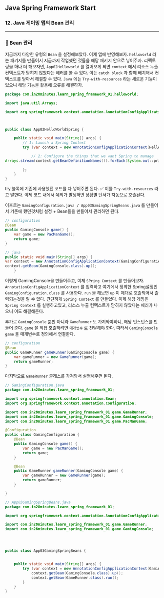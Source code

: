 ## Java Spring Framework Start

### 12. Java 게이밍 앱의 Bean 관리

---

### 📌 Bean 관리

지금까지 다양한 유형의 `Bean` 을 설정해보았다. 이제 앱에 반영해보자.
`helloworld` 라는 패키지를 만들어서 지금까지 작업했던 것들을 해당 패키지 안으로 넣어주자. 리팩토링을 하나 더 해보자면, `App02Helloworld` 를 열어보게 되면 `context` 에서 리소스 누출 컨텍스트가 닫히지 않았다는 에러를 볼 수 있다.
이는 `catch block` 과 함께 배치해서 컨텍스트를 닫아서 해결할 수 있다.
`Java` 에는 `Try-with-resources` 라는 새로운 기능이 있으니 해당 기능을 활용해 오류를 해결하자.

```java
package com.in28minutes.learn_spring_framework_01.helloworld;

import java.util.Arrays;

import org.springframework.context.annotation.AnnotationConfigApplicationContext;



public class App02HelloWorldSpring {

	public static void main(String[] args) {
		// 1: Launch a Spring Context
		try (var context = new AnnotationConfigApplicationContext(HelloWorldConfiguration.class)) {

			// 2: Configure the things that we want Spring to manage
Arrays.stream(context.getBeanDefinitionNames()).forEach(System.out::println);

		};
	}
}
```

try 블록에 기존에 사용했던 코드를 다 넣어주면 된다.
✅ 이를 `Try-with-resources` 라고 말한다. 이제 코드 내에서 예외가 발생하면 상황별 단서가 자동으로 호출된다.

이후로는 `GamingConfiguration.java / App03GamingSpringBeans.java` 를 만들어서 기존에 했던것처럼 설정 + Bean들을 만들어서 관리하면 된다.

```java
// configuration
@Bean
public GamingConsole game() {
	var game = new PacManGame();
	return game;
}

// java
public static void main(String[] args) {
var context = new AnnotationConfigApplicationContext(GamingConfiguration.class);
context.getBean(GamingConsole.class).up();
	}
```

이렇게 GamingConsole을 만들어주고, 이제 `SPring Context` 를 만들어보자.
`AnnotationConfigApplicationContext` 를 입력하고 여기에서 정의한 Spring설정인 `GamingConfiguration.class` 를 사용한다.
`run` 을 해보면 `up` 이 제대로 호출되어서 출력되는것을 알 수 있다. 간단하게 `Spring Context` 를 만들었다.
이제 해당 게임은 `Spring Context` 를 실행하고있고, 리소스 누출 컨텍스트가 닫히지 않았다는 에러가 나오니 이도 해결해준다.

추가로 `GamingConsole` 뿐만 아니라 `GameRunner` 도 가져와야하니, 해당 인스턴스를 만들어 준다. `game` 을 직접 호출하려면 `매개변수` 로 전달해야 한다. 따라서 `GamingConsole game` 을 매개변수로 정의해서 연결한다.

```java
// configuration
@Bean
public GameRunner gameRunner(GamingConsole game) {
	var gameRunner = new GameRunner(game);
	return gameRunner;
}
```

마지막으로 `GameRunner` 클래스를 가져와서 실행해주면 된다.

```java
// GamingConfiguration.java
package com.in28minutes.learn_spring_framework_01;

import org.springframework.context.annotation.Bean;
import org.springframework.context.annotation.Configuration;

import com.in28minutes.learn_spring_framework_01.game.GameRunner;
import com.in28minutes.learn_spring_framework_01.game.GamingConsole;
import com.in28minutes.learn_spring_framework_01.game.PacManGame;

@Configuration
public class GamingConfiguration {
	@Bean
	public GamingConsole game() {
		var game = new PacManGame();
		return game;
	}

	@Bean
	public GameRunner gameRunner(GamingConsole game) {
		var gameRunner = new GameRunner(game);
		return gameRunner;
	}

}

// App03GamingSpringBeans.java
package com.in28minutes.learn_spring_framework_01;

import org.springframework.context.annotation.AnnotationConfigApplicationContext;

import com.in28minutes.learn_spring_framework_01.game.GameRunner;
import com.in28minutes.learn_spring_framework_01.game.GamingConsole;




public class App03GamingSpringBeans {


	public static void main(String[] args) {
		try (var context = new AnnotationConfigApplicationContext(GamingConfiguration.class)) {
			context.getBean(GamingConsole.class).up();
			context.getBean(GameRunner.class).run();
		}
	}
}
```
